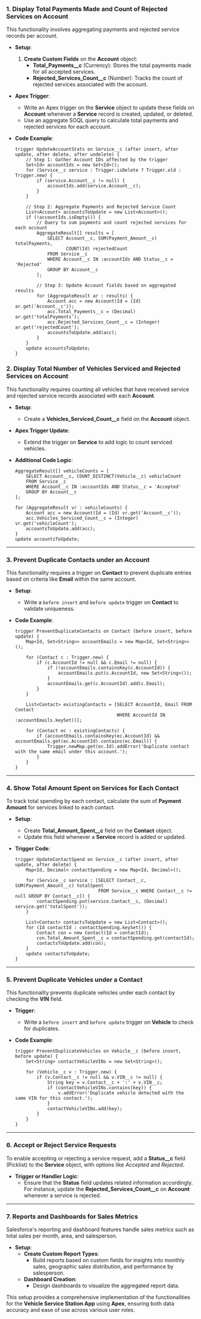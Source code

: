 ### 1. Display Total Payments Made and Count of Rejected Services on Account

This functionality involves aggregating payments and rejected service records per account.

- **Setup**:
  1. **Create Custom Fields** on the **Account** object:
     - **Total_Payments__c** (Currency): Stores the total payments made for all accepted services.
     - **Rejected_Services_Count__c** (Number): Tracks the count of rejected services associated with the account.

- **Apex Trigger**:
  - Write an Apex trigger on the **Service** object to update these fields on **Account** whenever a **Service** record is created, updated, or deleted.
  - Use an aggregate SOQL query to calculate total payments and rejected services for each account.

- **Code Example**:
  ```apex
  trigger UpdateAccountStats on Service__c (after insert, after update, after delete, after undelete) {
      // Step 1: Gather Account IDs affected by the trigger
      Set<Id> accountIds = new Set<Id>();
      for (Service__c service : Trigger.isDelete ? Trigger.old : Trigger.new) {
          if (service.Account__c != null) {
              accountIds.add(service.Account__c);
          }
      }

      // Step 2: Aggregate Payments and Rejected Service Count
      List<Account> accountsToUpdate = new List<Account>();
      if (!accountIds.isEmpty()) {
          // Query to sum payments and count rejected services for each account
          AggregateResult[] results = [
              SELECT Account__c, SUM(Payment_Amount__c) totalPayments,
                     COUNT(Id) rejectedCount
              FROM Service__c
              WHERE Account__c IN :accountIds AND Status__c = 'Rejected'
              GROUP BY Account__c
          ];
          
          // Step 3: Update Account fields based on aggregated results
          for (AggregateResult ar : results) {
              Account acc = new Account(Id = (Id) ar.get('Account__c'));
              acc.Total_Payments__c = (Decimal) ar.get('totalPayments');
              acc.Rejected_Services_Count__c = (Integer) ar.get('rejectedCount');
              accountsToUpdate.add(acc);
          }
      }
      update accountsToUpdate;
  }
  ```

### 2. Display Total Number of Vehicles Serviced and Rejected Services on Account

This functionality requires counting all vehicles that have received service and rejected service records associated with each **Account**.

- **Setup**:
  - Create a **Vehicles_Serviced_Count__c** field on the **Account** object.

- **Apex Trigger Update**:
  - Extend the trigger on **Service** to add logic to count serviced vehicles.

- **Additional Code Logic**:
  ```apex
  AggregateResult[] vehicleCounts = [
      SELECT Account__c, COUNT_DISTINCT(Vehicle__c) vehicleCount
      FROM Service__c
      WHERE Account__c IN :accountIds AND Status__c = 'Accepted'
      GROUP BY Account__c
  ];

  for (AggregateResult vr : vehicleCounts) {
      Account acc = new Account(Id = (Id) vr.get('Account__c'));
      acc.Vehicles_Serviced_Count__c = (Integer) vr.get('vehicleCount');
      accountsToUpdate.add(acc);
  }
  update accountsToUpdate;
  ```

---

### 3. Prevent Duplicate Contacts under an Account

This functionality requires a trigger on **Contact** to prevent duplicate entries based on criteria like **Email** within the same account.

- **Setup**:
  - Write a `before insert` and `before update` trigger on **Contact** to validate uniqueness.

- **Code Example**:
  ```apex
  trigger PreventDuplicateContacts on Contact (before insert, before update) {
      Map<Id, Set<String>> accountEmails = new Map<Id, Set<String>>();

      for (Contact c : Trigger.new) {
          if (c.AccountId != null && c.Email != null) {
              if (!accountEmails.containsKey(c.AccountId)) {
                  accountEmails.put(c.AccountId, new Set<String>());
              }
              accountEmails.get(c.AccountId).add(c.Email);
          }
      }

      List<Contact> existingContacts = [SELECT AccountId, Email FROM Contact 
                                        WHERE AccountId IN :accountEmails.keySet()];

      for (Contact ec : existingContacts) {
          if (accountEmails.containsKey(ec.AccountId) && accountEmails.get(ec.AccountId).contains(ec.Email)) {
              Trigger.newMap.get(ec.Id).addError('Duplicate contact with the same email under this account.');
          }
      }
  }
  ```

---

### 4. Show Total Amount Spent on Services for Each Contact

To track total spending by each contact, calculate the sum of **Payment Amount** for services linked to each contact.

- **Setup**:
  - Create **Total_Amount_Spent__c** field on the **Contact** object.
  - Update this field whenever a **Service** record is added or updated.

- **Trigger Code**:
  ```apex
  trigger UpdateContactSpend on Service__c (after insert, after update, after delete) {
      Map<Id, Decimal> contactSpending = new Map<Id, Decimal>();

      for (Service__c service : [SELECT Contact__c, SUM(Payment_Amount__c) totalSpent
                                 FROM Service__c WHERE Contact__c != null GROUP BY Contact__c]) {
          contactSpending.put(service.Contact__c, (Decimal) service.get('totalSpent'));
      }

      List<Contact> contactsToUpdate = new List<Contact>();
      for (Id contactId : contactSpending.keySet()) {
          Contact con = new Contact(Id = contactId);
          con.Total_Amount_Spent__c = contactSpending.get(contactId);
          contactsToUpdate.add(con);
      }
      update contactsToUpdate;
  }
  ```

---

### 5. Prevent Duplicate Vehicles under a Contact

This functionality prevents duplicate vehicles under each contact by checking the **VIN** field.

- **Trigger**:
  - Write a `before insert` and `before update` trigger on **Vehicle** to check for duplicates.

- **Code Example**:
  ```apex
  trigger PreventDuplicateVehicles on Vehicle__c (before insert, before update) {
      Set<String> contactVehicleVINs = new Set<String>();

      for (Vehicle__c v : Trigger.new) {
          if (v.Contact__c != null && v.VIN__c != null) {
              String key = v.Contact__c + ':' + v.VIN__c;
              if (contactVehicleVINs.contains(key)) {
                  v.addError('Duplicate vehicle detected with the same VIN for this contact.');
              }
              contactVehicleVINs.add(key);
          }
      }
  }
  ```

---

### 6. Accept or Reject Service Requests

To enable accepting or rejecting a service request, add a **Status__c** field (Picklist) to the **Service** object, with options like *Accepted* and *Rejected*.

- **Trigger or Handler Logic**:
  - Ensure that the **Status** field updates related information accordingly. For instance, update the **Rejected_Services_Count__c** on **Account** whenever a service is rejected.

---

### 7. Reports and Dashboards for Sales Metrics

Salesforce's reporting and dashboard features handle sales metrics such as total sales per month, area, and salesperson.

- **Setup**:
  - **Create Custom Report Types**:
    - Build reports based on custom fields for insights into monthly sales, geographic sales distribution, and performance by salesperson.
  - **Dashboard Creation**:
    - Design dashboards to visualize the aggregated report data.

This setup provides a comprehensive implementation of the functionalities for the **Vehicle Service Station App** using **Apex**, ensuring both data accuracy and ease of use across various user roles.
